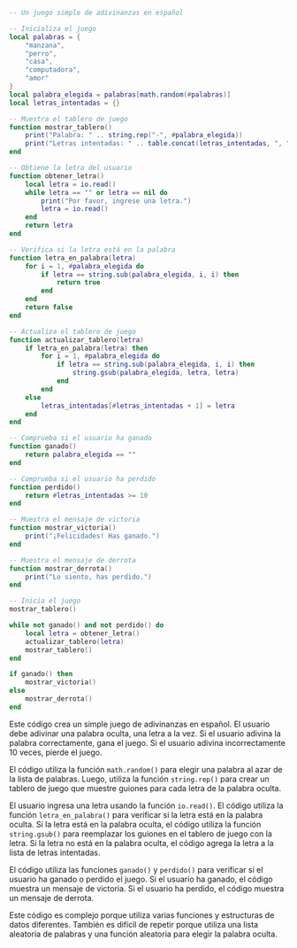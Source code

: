 ```lua
-- Un juego simple de adivinanzas en español

-- Inicializa el juego
local palabras = {
    "manzana",
    "perro",
    "casa",
    "computadora",
    "amor"
}
local palabra_elegida = palabras[math.random(#palabras)]
local letras_intentadas = {}

-- Muestra el tablero de juego
function mostrar_tablero()
    print("Palabra: " .. string.rep("-", #palabra_elegida))
    print("Letras intentadas: " .. table.concat(letras_intentadas, ", "))
end

-- Obtiene la letra del usuario
function obtener_letra()
    local letra = io.read()
    while letra == "" or letra == nil do
        print("Por favor, ingrese una letra.")
        letra = io.read()
    end
    return letra
end

-- Verifica si la letra está en la palabra
function letra_en_palabra(letra)
    for i = 1, #palabra_elegida do
        if letra == string.sub(palabra_elegida, i, i) then
            return true
        end
    end
    return false
end

-- Actualiza el tablero de juego
function actualizar_tablero(letra)
    if letra_en_palabra(letra) then
        for i = 1, #palabra_elegida do
            if letra == string.sub(palabra_elegida, i, i) then
                string.gsub(palabra_elegida, letra, letra)
            end
        end
    else
        letras_intentadas[#letras_intentadas + 1] = letra
    end
end

-- Comprueba si el usuario ha ganado
function ganado()
    return palabra_elegida == ""
end

-- Comprueba si el usuario ha perdido
function perdido()
    return #letras_intentadas >= 10
end

-- Muestra el mensaje de victoria
function mostrar_victoria()
    print("¡Felicidades! Has ganado.")
end

-- Muestra el mensaje de derrota
function mostrar_derrota()
    print("Lo siento, has perdido.")
end

-- Inicia el juego
mostrar_tablero()

while not ganado() and not perdido() do
    local letra = obtener_letra()
    actualizar_tablero(letra)
    mostrar_tablero()
end

if ganado() then
    mostrar_victoria()
else
    mostrar_derrota()
end
```

Este código crea un simple juego de adivinanzas en español. El usuario debe adivinar una palabra oculta, una letra a la vez. Si el usuario adivina la palabra correctamente, gana el juego. Si el usuario adivina incorrectamente 10 veces, pierde el juego.

El código utiliza la función `math.random()` para elegir una palabra al azar de la lista de palabras. Luego, utiliza la función `string.rep()` para crear un tablero de juego que muestre guiones para cada letra de la palabra oculta.

El usuario ingresa una letra usando la función `io.read()`. El código utiliza la función `letra_en_palabra()` para verificar si la letra está en la palabra oculta. Si la letra está en la palabra oculta, el código utiliza la función `string.gsub()` para reemplazar los guiones en el tablero de juego con la letra. Si la letra no está en la palabra oculta, el código agrega la letra a la lista de letras intentadas.

El código utiliza las funciones `ganado()` y `perdido()` para verificar si el usuario ha ganado o perdido el juego. Si el usuario ha ganado, el código muestra un mensaje de victoria. Si el usuario ha perdido, el código muestra un mensaje de derrota.

Este código es complejo porque utiliza varias funciones y estructuras de datos diferentes. También es difícil de repetir porque utiliza una lista aleatoria de palabras y una función aleatoria para elegir la palabra oculta.